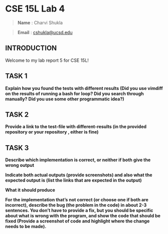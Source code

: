# CSE 15L Lab 4

> __Name__ : Charvi Shukla 

> __Email__ : cshukla@ucsd.edu 

## INTRODUCTION
Welcome to my lab report 5 for CSE 15L!


## TASK 1

**Explain how you found the tests with different results (Did you use vimdiff on the results of running a bash for loop? Did you search through manually? Did you use some other programmatic idea?)**


## TASK 2 

**Provide a link to the test-file with different-results (in the provided repository or your repository , either is fine)**

## TASK 3

**Describe which implementation is correct, or neither if both give the wrong output**

**Indicate both actual outputs (provide screenshots) and also what the expected output is (list the links that are expected in the output)**

**What it should produce**

**For the implementation that’s not correct (or choose one if both are incorrect), describe the bug (the problem in the code) in about 2-3 sentences. You don’t have to provide a fix, but you should be specific about what is wrong with the program, and show the code that should be fixed (Provide a screenshot of code and highlight where the change needs to be made).**
